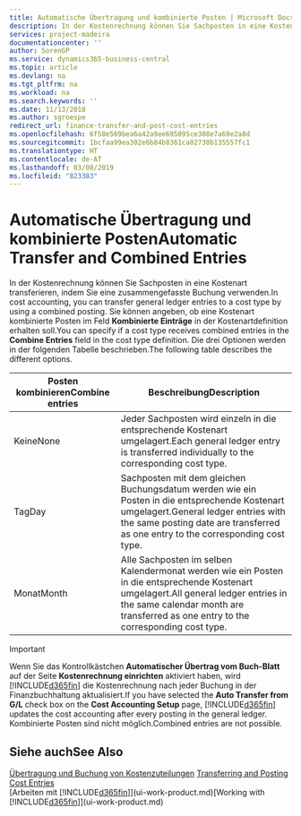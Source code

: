 ```yaml
---
title: Automatische Übertragung und kombinierte Posten | Microsoft Docs
description: In der Kostenrechnung können Sie Sachposten in eine Kostenart transferieren, indem Sie eine zusammengefasste Buchung verwenden. Sie können angeben, ob eine Kostenart kombinierte Posten im Feld **Kombinierte Einträge** in der Kostenartdefinition erhalten soll. Die drei Optionen werden in der folgenden Tabelle beschrieben.
services: project-madeira
documentationcenter: ''
author: SorenGP
ms.service: dynamics365-business-central
ms.topic: article
ms.devlang: na
ms.tgt_pltfrm: na
ms.workload: na
ms.search.keywords: ''
ms.date: 11/13/2018
ms.author: sgroespe
redirect_url: finance-transfer-and-post-cost-entries
ms.openlocfilehash: 6f58e569bea6a42a9ee695095ce308e7a69e2a8d
ms.sourcegitcommit: 1bcfaa99ea302e6b84b8361ca02730b135557fc1
ms.translationtype: HT
ms.contentlocale: de-AT
ms.lasthandoff: 03/08/2019
ms.locfileid: "823383"
---
```

# <a name="automatic-transfer-and-combined-entries"></a><span data-ttu-id="6fb74-105">Automatische Übertragung und kombinierte Posten</span><span class="sxs-lookup"><span data-stu-id="6fb74-105">Automatic Transfer and Combined Entries</span></span>
<span data-ttu-id="6fb74-106">In der Kostenrechnung können Sie Sachposten in eine Kostenart transferieren, indem Sie eine zusammengefasste Buchung verwenden.</span><span class="sxs-lookup"><span data-stu-id="6fb74-106">In cost accounting, you can transfer general ledger entries to a cost type by using a combined posting.</span></span> <span data-ttu-id="6fb74-107">Sie können angeben, ob eine Kostenart kombinierte Posten im Feld **Kombinierte Einträge** in der Kostenartdefinition erhalten soll.</span><span class="sxs-lookup"><span data-stu-id="6fb74-107">You can specify if a cost type receives combined entries in the **Combine Entries** field in the cost type definition.</span></span> <span data-ttu-id="6fb74-108">Die drei Optionen werden in der folgenden Tabelle beschrieben.</span><span class="sxs-lookup"><span data-stu-id="6fb74-108">The following table describes the different options.</span></span>  

|<span data-ttu-id="6fb74-109">Posten kombinieren</span><span class="sxs-lookup"><span data-stu-id="6fb74-109">Combine entries</span></span>|<span data-ttu-id="6fb74-110">Beschreibung</span><span class="sxs-lookup"><span data-stu-id="6fb74-110">Description</span></span>|  
|---------------------|-----------------|  
|<span data-ttu-id="6fb74-111">Keine</span><span class="sxs-lookup"><span data-stu-id="6fb74-111">None</span></span>|<span data-ttu-id="6fb74-112">Jeder Sachposten wird einzeln in die entsprechende Kostenart umgelagert.</span><span class="sxs-lookup"><span data-stu-id="6fb74-112">Each general ledger entry is transferred individually to the corresponding cost type.</span></span>|  
|<span data-ttu-id="6fb74-113">Tag</span><span class="sxs-lookup"><span data-stu-id="6fb74-113">Day</span></span>|<span data-ttu-id="6fb74-114">Sachposten mit dem gleichen Buchungsdatum werden wie ein Posten in die entsprechende Kostenart umgelagert.</span><span class="sxs-lookup"><span data-stu-id="6fb74-114">General ledger entries with the same posting date are transferred as one entry to the corresponding cost type.</span></span>|  
|<span data-ttu-id="6fb74-115">Monat</span><span class="sxs-lookup"><span data-stu-id="6fb74-115">Month</span></span>|<span data-ttu-id="6fb74-116">Alle Sachposten im selben Kalendermonat werden wie ein Posten in die entsprechende Kostenart umgelagert.</span><span class="sxs-lookup"><span data-stu-id="6fb74-116">All general ledger entries in the same calendar month are transferred as one entry to the corresponding cost type.</span></span>|  

> [!IMPORTANT]  
>  <span data-ttu-id="6fb74-117">Wenn Sie das Kontrollkästchen **Automatischer Übertrag vom Buch-Blatt** auf der Seite **Kostenrechnung einrichten** aktiviert haben, wird [!INCLUDE[d365fin](includes/d365fin_md.md)] die Kostenrechnung nach jeder Buchung in der Finanzbuchhaltung aktualisiert.</span><span class="sxs-lookup"><span data-stu-id="6fb74-117">If you have selected the **Auto Transfer from G/L** check box on the **Cost Accounting Setup** page, [!INCLUDE[d365fin](includes/d365fin_md.md)] updates the cost accounting after every posting in the general ledger.</span></span> <span data-ttu-id="6fb74-118">Kombinierte Posten sind nicht möglich.</span><span class="sxs-lookup"><span data-stu-id="6fb74-118">Combined entries are not possible.</span></span>  

## <a name="see-also"></a><span data-ttu-id="6fb74-119">Siehe auch</span><span class="sxs-lookup"><span data-stu-id="6fb74-119">See Also</span></span>  
 <span data-ttu-id="6fb74-120">[Übertragung und Buchung von Kostenzuteilungen](finance-transfer-and-post-cost-entries.md) </span><span class="sxs-lookup"><span data-stu-id="6fb74-120">[Transferring and Posting Cost Entries](finance-transfer-and-post-cost-entries.md) </span></span>  
 <span data-ttu-id="6fb74-121">[Arbeiten mit [!INCLUDE[d365fin](includes/d365fin_md.md)]](ui-work-product.md)</span><span class="sxs-lookup"><span data-stu-id="6fb74-121">[Working with [!INCLUDE[d365fin](includes/d365fin_md.md)]](ui-work-product.md)</span></span>
